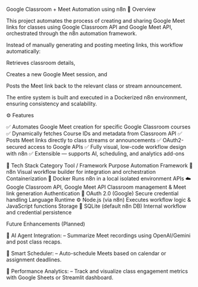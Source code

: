 Google Classroom + Meet Automation using n8n
🧩 Overview

This project automates the process of creating and sharing Google Meet links for classes using Google Classroom API and Google Meet API, orchestrated through the n8n automation framework.

Instead of manually generating and posting meeting links, this workflow automatically:

Retrieves classroom details,

Creates a new Google Meet session, and

Posts the Meet link back to the relevant class or stream announcement.

The entire system is built and executed in a Dockerized n8n environment, ensuring consistency and scalability.

⚙️ Features

✅ Automates Google Meet creation for specific Google Classroom courses
✅ Dynamically fetches Course IDs and metadata from Classroom API
✅ Posts Meet links directly to class streams or announcements
✅ OAuth2-secured access to Google APIs
✅ Fully visual, low-code workflow design with n8n
✅ Extensible — supports AI, scheduling, and analytics add-ons

🧠 Tech Stack
Category	Tool / Framework	Purpose
Automation Framework	🧩 n8n	Visual workflow builder for integration and orchestration
Containerization	🐳 Docker	Runs n8n in a local isolated environment
APIs	☁️ Google Classroom API, Google Meet API	Classroom management & Meet link generation
Authentication	🔐 OAuth 2.0 (Google)	Secure credential handling
Language Runtime	⚙️ Node.js (via n8n)	Executes workflow logic & JavaScript functions
Storage	💾 SQLite (default n8n DB)	Internal workflow and credential persistence

Future Enhancements (Planned)

🔹 AI Agent Integration:
– Summarize Meet recordings using OpenAI/Gemini and post class recaps.

🔹 Smart Scheduler:
– Auto-schedule Meets based on calendar or assignment deadlines.

🔹 Performance Analytics:
– Track and visualize class engagement metrics with Google Sheets or Streamlit dashboard.


